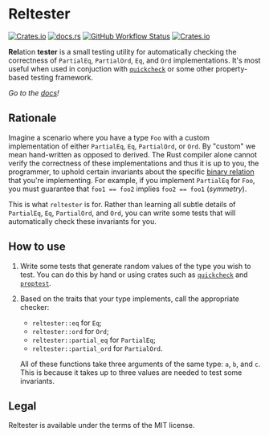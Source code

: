# Reltester

[![Crates.io](https://img.shields.io/crates/l/reltester)](https://github.com/neysofu/reltester/blob/main/LICENSE.txt) [![docs.rs](https://img.shields.io/docsrs/reltester)](https://docs.rs/crate/reltester/latest) [![GitHub Workflow Status](https://img.shields.io/github/actions/workflow/status/neysofu/reltester/ci.yml)](https://github.com/neysofu/reltester/actions) [![Crates.io](https://img.shields.io/crates/v/reltester)](https://crates.io/crates/reltester)

**Rel**ation **tester** is a small testing utility for automatically checking the correctness of `PartialEq`, `PartialOrd`, `Eq`, and `Ord` implementations. It's most useful when used in conjuction with [`quickcheck`](https://github.com/BurntSushi/quickcheck) or some other property-based testing framework.


*Go to the [docs](https://docs.rs/crate/reltester/latest)!*

## Rationale

Imagine a scenario where you have a type `Foo` with a custom implementation of either `PartialEq`, `Eq`, `PartialOrd`, or `Ord`. By "custom" we mean hand-written as opposed to derived. The Rust compiler alone cannot verify the correctness of these implementations and thus it is up to you, the programmer, to uphold certain invariants about the specific [binary relation](https://en.wikipedia.org/wiki/Binary_relation) that you're implementing. For example, if you implement `PartialEq` for `Foo`, you must guarantee that `foo1 == foo2` implies `foo2 == foo1` (*symmetry*).

This is what `reltester` is for. Rather than learning all subtle details of `PartialEq`, `Eq`, `PartialOrd`, and `Ord`, you can write some tests that will automatically check these invariants for you.

## How to use

1. Write some tests that generate random values of the type you wish to test. You can do this by hand or using crates such as [`quickcheck`](https://github.com/BurntSushi/quickcheck) and [`proptest`](https://github.com/proptest-rs/proptest).
2. Based on the traits that your type implements, call the appropriate checker:

   - `reltester::eq` for `Eq`;
   - `reltester::ord` for `Ord`;
   - `reltester::partial_eq` for `PartialEq`;
   - `reltester::partial_ord` for `PartialOrd`.

   All of these functions take three arguments of the same type: `a`, `b`, and `c`. This is because it takes up to three values are needed to test some invariants.

## Legal

Reltester is available under the terms of the MIT license.

